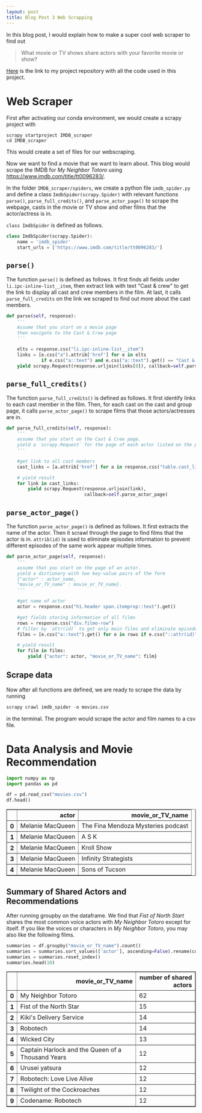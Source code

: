 ```yaml
---
layout: post
title: Blog Post 3 Web Scrapping
---
```

In this blog post, I would explain how to make a super cool web scraper to find out
> What movie or TV shows share actors with your favorite movie or show?
 
[Here](https://github.com/lu18cheng/pic16b_IMDB_scraper) is the link to my project repository with all the code used in this project. 

# Web Scraper
First after activating our conda environment, we would create a scrapy project with
```
scrapy startproject IMDB_scraper
cd IMDB_scraper
```
This would create a set of files for our webscraping. 

Now we want to find a movie that we want to learn about. This blog would scrape the IMDB for _My Neighbor Totoro_ using https://www.imdb.com/title/tt0096283/.

In the folder `IMDB_scraper/spiders`, we create a python file `imdb_spider.py` and define a class `ImdbSpider(scrapy.Spider)` with relevant functions `parse()`, `parse_full_credits()`, and `parse_actor_page()` to scrape the webpage, casts in the movie or TV show and other films that the actor/actress is in. 

`class ImdbSpider` is defined as follows.
```python
class ImdbSpider(scrapy.Spider):
    name = 'imdb_spider'
    start_urls = ['https://www.imdb.com/title/tt0096283/']
```

## `parse()`
The function `parse()` is defined as follows. It first finds all fields under `li.ipc-inline-list__item`, then extract link with text "Cast & crew" to get the link to display all cast and crew members in the film. At last, it calls `parse_full_credits` on the link we scraped to find out more about the cast members. 
```python
def parse(self, response):
    '''
    Assume that you start on a movie page
    then navigate to the Cast & Crew page
    '''

    elts = response.css("li.ipc-inline-list__item")
    links = [e.css("a").attrib['href'] for e in elts
             if e.css("a::text") and e.css("a::text").get() == "Cast & crew"]
    yield scrapy.Request(response.urljoin(links[0]), callback=self.parse_full_credits)
```

## `parse_full_credits()`
The function `parse_full_credits()` is defined as follows. It first identify links to each cast member in the film. Then, for each cast on the cast and group page, it calls `parse_actor_page()` to scrape films that those actors/actresses are in. 
```python
def parse_full_credits(self, response):
    '''
    assume that you start on the Cast & Crew page.
    yield a `scrapy.Request` for the page of each actor listed on the page
    '''

    #get link to all cast members
    cast_links = [a.attrib['href'] for a in response.css("table.cast_list td.primary_photo a")]

    # yield result
    for link in cast_links:
        yield scrapy.Request(response.urljoin(link),
                             callback=self.parse_actor_page)
```


## `parse_actor_page()`
The function `parse_actor_page()` is defined as follows. It first extracts the name of the actor. Then it scrawl through the page to find films that the actor is in. `attrib(id)` is used to eliminate episodes information to prevent different episodes of the same work appear multiple times. 

```python
def parse_actor_page(self, response):
    '''
    assume that you start on the page of an actor.
    yield a dictionary with two key-value pairs of the form
    {"actor" : actor_name,
    "movie_or_TV_name" : movie_or_TV_name}.
    '''

    #get name of actor
    actor = response.css("h1.header span.itemprop::text").get()

    #get fields storing information of all films
    rows = response.css("div.filmo-row")
    # filter by `attr(id)` to get only main films and eliminate episodes information
    films = [e.css("a::text").get() for e in rows if e.css("::attr(id)") and e.css("a")]

    # yield result
    for film in films:
        yield {"actor": actor, "movie_or_TV_name": film}
```

## Scrape data
Now after all functions are defined, we are ready to scrape the data by running 
```python
scrapy crawl imdb_spider -o movies.csv
```
in the terminal. The program would scrape the actor and film names to a csv file.


# Data Analysis and Movie Recommendation

```python
import numpy as np
import pandas as pd
```

```python
df = pd.read_csv("movies.csv")
df.head()
```
<div>
<style scoped>
    .dataframe tbody tr th:only-of-type {
        vertical-align: middle;
    }

    .dataframe tbody tr th {
        vertical-align: top;
    }

    .dataframe thead th {
        text-align: right;
    }
</style>
<table border="1" class="dataframe">
  <thead>
    <tr style="text-align: right;">
      <th></th>
      <th>actor</th>
      <th>movie_or_TV_name</th>
    </tr>
  </thead>
  <tbody>
    <tr>
      <th>0</th>
      <td>Melanie MacQueen</td>
      <td>The Fina Mendoza Mysteries podcast</td>
    </tr>
    <tr>
      <th>1</th>
      <td>Melanie MacQueen</td>
      <td>A S K</td>
    </tr>
    <tr>
      <th>2</th>
      <td>Melanie MacQueen</td>
      <td>Kroll Show</td>
    </tr>
    <tr>
      <th>3</th>
      <td>Melanie MacQueen</td>
      <td>Infinity Strategists</td>
    </tr>
    <tr>
      <th>4</th>
      <td>Melanie MacQueen</td>
      <td>Sons of Tucson</td>
    </tr>
  </tbody>
</table>
</div>

## Summary of Shared Actors and Recommendations
After running groupby on the dataframe. We find that _Fist of North Start_ shares the most common voice actors with _My Neighbor Totoro_ except for itself. If you like the voices or characters in _My Neighbor Totoro_, you may also like the following films.

```python
summaries = df.groupby("movie_or_TV_name").count()
summaries = summaries.sort_values(['actor'], ascending=False).rename(columns={'actor':'number of shared actors'})
summaries = summaries.reset_index()
summaries.head(10)
```

<div>
<style scoped>
    .dataframe tbody tr th:only-of-type {
        vertical-align: middle;
    }

    .dataframe tbody tr th {
        vertical-align: top;
    }

    .dataframe thead th {
        text-align: right;
    }
</style>
<table border="1" class="dataframe">
  <thead>
    <tr style="text-align: right;">
      <th></th>
      <th>movie_or_TV_name</th>
      <th>number of shared actors</th>
    </tr>
  </thead>
  <tbody>
    <tr>
      <th>0</th>
      <td>My Neighbor Totoro</td>
      <td>62</td>
    </tr>
    <tr>
      <th>1</th>
      <td>Fist of the North Star</td>
      <td>15</td>
    </tr>
    <tr>
      <th>2</th>
      <td>Kiki's Delivery Service</td>
      <td>14</td>
    </tr>
    <tr>
      <th>3</th>
      <td>Robotech</td>
      <td>14</td>
    </tr>
    <tr>
      <th>4</th>
      <td>Wicked City</td>
      <td>13</td>
    </tr>
    <tr>
      <th>5</th>
      <td>Captain Harlock and the Queen of a Thousand Years</td>
      <td>12</td>
    </tr>
    <tr>
      <th>6</th>
      <td>Urusei yatsura</td>
      <td>12</td>
    </tr>
    <tr>
      <th>7</th>
      <td>Robotech: Love Live Alive</td>
      <td>12</td>
    </tr>
    <tr>
      <th>8</th>
      <td>Twilight of the Cockroaches</td>
      <td>12</td>
    </tr>
    <tr>
      <th>9</th>
      <td>Codename: Robotech</td>
      <td>12</td>
    </tr>
  </tbody>
</table>
</div>

